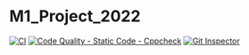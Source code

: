 # M1_Project_2022
[![CI](https://github.com/Rajeshkumar1234/M1_Project_2022/actions/workflows/1main.yml/badge.svg)](https://github.com/Rajeshkumar1234/M1_Project_2022/actions/workflows/1main.yml)
[![Code Quality - Static Code - Cppcheck](https://github.com/Rajeshkumar1234/M1_Project_2022/actions/workflows/cpp.check.yml/badge.svg)](https://github.com/Rajeshkumar1234/M1_Project_2022/actions/workflows/cpp.check.yml)
[![Git Inspector](https://github.com/Rajeshkumar1234/M1_Project_2022/actions/workflows/git%20inspector.yml/badge.svg)](https://github.com/Rajeshkumar1234/M1_Project_2022/actions/workflows/git%20inspector.yml)
